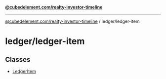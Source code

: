 [**@cubedelement.com/realty-investor-timeline**](../../index.md)

---

[@cubedelement.com/realty-investor-timeline](../../modules.md) / ledger/ledger-item

# ledger/ledger-item

## Classes

- [LedgerItem](classes/LedgerItem.md)
